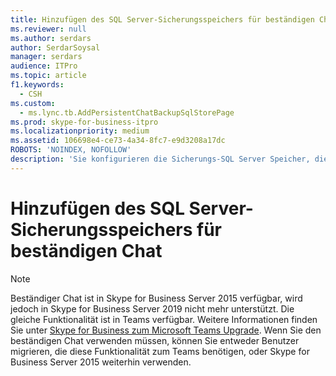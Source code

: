 ```yaml
---
title: Hinzufügen des SQL Server-Sicherungsspeichers für beständigen Chat
ms.reviewer: null
ms.author: serdars
author: SerdarSoysal
manager: serdars
audience: ITPro
ms.topic: article
f1.keywords:
  - CSH
ms.custom:
  - ms.lync.tb.AddPersistentChatBackupSqlStorePage
ms.prod: skype-for-business-itpro
ms.localizationpriority: medium
ms.assetid: 106698e4-ce73-4a34-8fc7-e9d3208a17dc
ROBOTS: 'NOINDEX, NOFOLLOW'
description: 'Sie konfigurieren die Sicherungs-SQL Server Speicher, die Sicherungsdatenbanken für den Server für beständigen Chat oder den Serverpool für beständigen Chat bereitstellen.'
---
```


# <a name="add-persistent-chat-backup-sql-server-store"></a>Hinzufügen des SQL Server-Sicherungsspeichers für beständigen Chat

> [!NOTE] 
> Beständiger Chat ist in Skype for Business Server 2015 verfügbar, wird jedoch in Skype for Business Server 2019 nicht mehr unterstützt. Die gleiche Funktionalität ist in Teams verfügbar. Weitere Informationen finden Sie unter [Skype for Business zum Microsoft Teams Upgrade](/MicrosoftTeams/upgrade-start-here). Wenn Sie den beständigen Chat verwenden müssen, können Sie entweder Benutzer migrieren, die diese Funktionalität zum Teams benötigen, oder Skype for Business Server 2015 weiterhin verwenden.